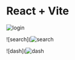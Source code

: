 # React + Vite

![login](https://github.com/user-attachments/assets/ad163086-706c-40f1-aad0-1df144fbedd4)


![search](![search](https://github.com/user-attachments/assets/ed7b46d4-5662-4a9e-a4d5-e69513b539a9)

![dash](![dash](https://github.com/user-attachments/assets/76a542de-b3ce-42f2-9e4f-d8b8eb269119)

